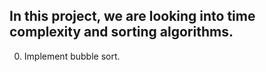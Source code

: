 In this project, we are looking into time complexity and sorting algorithms.
---
0. Implement bubble sort.